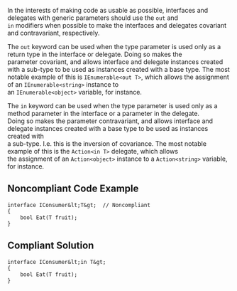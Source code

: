 
In the interests of making code as usable as possible, interfaces and delegates with generic parameters should use the `out` and<br>`in` modifiers when possible to make the interfaces and delegates covariant and contravariant, respectively.

The `out` keyword can be used when the type parameter is used only as a return type in the interface or delegate. Doing so makes the<br>parameter covariant, and allows interface and delegate instances created with a sub-type to be used as instances created with a base type. The most<br>notable example of this is `IEnumerable<out T>`, which allows the assignment of an `IEnumerable<string>` instance to<br>an `IEnumerable<object>` variable, for instance.

The `in` keyword can be used when the type parameter is used only as a method parameter in the interface or a parameter in the delegate.<br>Doing so makes the parameter contravariant, and allows interface and delegate instances created with a base type to be used as instances created with<br>a sub-type. I.e. this is the inversion of covariance. The most notable example of this is the `Action<in T>` delegate, which allows<br>the assignment of an `Action<object>` instance to a `Action<string>` variable, for instance.

## Noncompliant Code Example


    interface IConsumer&lt;T&gt;  // Noncompliant
    {
        bool Eat(T fruit);
    }


## Compliant Solution


    interface IConsumer&lt;in T&gt;
    {
        bool Eat(T fruit);
    }

